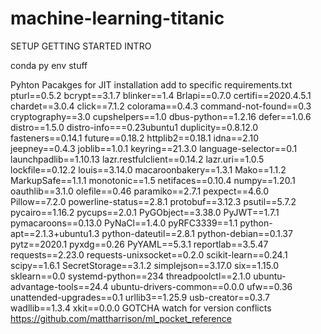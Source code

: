 # machine-learning-titanic

SETUP 
GETTING STARTED INTRO

conda
py env stuff


Pyhton Pacakges for JIT installation add to specific requirements.txt 
pturl==0.5.2
bcrypt==3.1.7
blinker==1.4
Brlapi==0.7.0
certifi==2020.4.5.1
chardet==3.0.4
click==7.1.2
colorama==0.4.3
command-not-found==0.3
cryptography==3.0
cupshelpers==1.0
dbus-python==1.2.16
defer==1.0.6
distro==1.5.0
distro-info===0.23ubuntu1
duplicity==0.8.12.0
fasteners==0.14.1
future==0.18.2
httplib2==0.18.1
idna==2.10
jeepney==0.4.3
joblib==1.0.1
keyring==21.3.0
language-selector==0.1
launchpadlib==1.10.13
lazr.restfulclient==0.14.2
lazr.uri==1.0.5
lockfile==0.12.2
louis==3.14.0
macaroonbakery==1.3.1
Mako==1.1.2
MarkupSafe==1.1.1
monotonic==1.5
netifaces==0.10.4
numpy==1.20.1
oauthlib==3.1.0
olefile==0.46
paramiko==2.7.1
pexpect==4.6.0
Pillow==7.2.0
powerline-status==2.8.1
protobuf==3.12.3
psutil==5.7.2
pycairo==1.16.2
pycups==2.0.1
PyGObject==3.38.0
PyJWT==1.7.1
pymacaroons==0.13.0
PyNaCl==1.4.0
pyRFC3339==1.1
python-apt==2.1.3+ubuntu1.3
python-dateutil==2.8.1
python-debian==0.1.37
pytz==2020.1
pyxdg==0.26
PyYAML==5.3.1
reportlab==3.5.47
requests==2.23.0
requests-unixsocket==0.2.0
scikit-learn==0.24.1
scipy==1.6.1
SecretStorage==3.1.2
simplejson==3.17.0
six==1.15.0
sklearn==0.0
systemd-python==234
threadpoolctl==2.1.0
ubuntu-advantage-tools==24.4
ubuntu-drivers-common==0.0.0
ufw==0.36
unattended-upgrades==0.1
urllib3==1.25.9
usb-creator==0.3.7
wadllib==1.3.4
xkit==0.0.0
GOTCHA watch for version conflicts 
https://github.com/mattharrison/ml_pocket_reference
